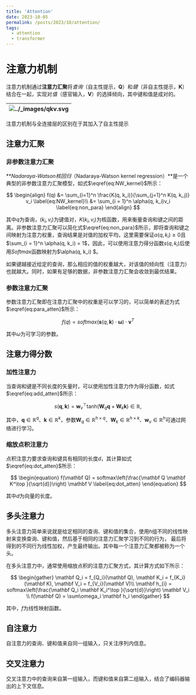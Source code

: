 ```yaml
---
title: 'Attention'
date: 2023-10-05
permalink: /posts/2023/10/attention/
tags:
  - attention
  - transformer
---
```


# 注意力机制

注意力机制通过**注意力汇聚**将*查询*（自主性提示，**Q**）和*键*（非自主性提示，**K**）结合在一起，实现对*值*（感官输入，**V**）的选择倾向，其中键和值是成对的。

|  ![../_images/qkv.svg](https://zh.d2l.ai/_images/qkv.svg "QKV")  |
| :--: |


注意力机制与全连接层的区别在于其加入了自主性提示

## 注意力汇聚

### 非参数注意力汇聚

***Nadaraya-Watson核回归*（Nadaraya-Watson kernel regression）**是一个典型的非参数注意力汇聚模型，如式$\eqref{eq:NW_kernel}$所示：

$$
\begin{align}
	f(q) &= \sum_{i=1}^n \frac{K(q, k_i)}{\sum_{j=1}^n K(q, k_j)} v_i \label{eq:NW_kernel}\\
	&= \sum_{i = 1}^n \alpha(q, k_i)v_i \label{eq:non_para}
\end{align}
$$

其中$q$为查询，$(k_i, v_i)$为键值对，$K(k_i, v_i)$为核函数，用来衡量查询和键之间的距离。非参数注意力汇聚可以简化式$\eqref{eq:non_para}$所示，即将查询和键之间映射为注意力权重，查询结果是对值的加权平均，这里需要保证$\alpha(q, k_i) \ge 0$且$\sum_{i = 1}^n \alpha(q, k_i) = 1$，因此，可以使用注意力得分函数$s(q, k_i)$后使用$Softmax$函数映射为$\alpha(q, k_i) $。

如果键越接近给定的查询，那么相应的值的权重越大，对该值的倾向性（注意力）也就越大。同时，如果有足够的数据，非参数注意力汇聚会收敛到最优结果。

### 参数注意力汇聚

参数注意力汇聚即在注意力汇聚中的权重是可以学习的，可以简单的表述为式$\eqref{eq:para_atten}$所示：

$$
f(q) = softmax\left(\boldsymbol{s}(q, \boldsymbol{k})\cdot\boldsymbol{\omega}\right)\cdot\boldsymbol{v}^{T}
\label{eq:para_atten}
$$

其中$\omega$为可学习的参数。

## 注意力得分数

### 加性注意力

当查询和键是不同长度的矢量时，可以使用加性注意力作为得分函数，如式$\eqref{eq:add_atten}$所示：

$$
\begin{equation}
s(\mathbf q, \mathbf k) = \mathbf w_v^\top \text{tanh}(\mathbf W_q\mathbf q + \mathbf W_k \mathbf k) \in \mathbb{R},
\label{eq:add_atten}
\end{equation}
$$

其中，$\mathbf{q} \in \mathbb{R}^q$、$\mathbf{k} \in \mathbb{R}^k$，参数$\mathbf W_q\in\mathbb R^{h\times q}$、$\mathbf W_k\in\mathbb R^{h\times k}$、$\mathbf w_v\in\mathbb R^{h}$可通过网络进行学习。

### 缩放点积注意力

点积注意力要求查询和键具有相同的长度$d$，其计算如式$\eqref{eq:dot_atten}$所示：

$$
\begin{equation}
f(\mathbf Q) = softmax\left(\frac{\mathbf Q \mathbf K^\top }{\sqrt{d}}\right) \mathbf V
\label{eq:dot_atten}
\end{equation}
$$

其中$d$为向量的长度。

## 多头注意力

多头注意力简单来说就是给定相同的查询、键和值的集合，使用$h$组不同的线性映射来变换查询、键和值，然后基于相同的注意力汇聚学习到不同的行为， 最后将得到的不同行为线性加权，产生最终输出。其中每一个注意力汇聚都被称为一个头。

在多头注意力中，通常使用缩放点积的注意力汇聚方式，其计算方式如下所示：

$$
\begin{gather}
	\mathbf Q_i = f_{Q_i}(\mathbf Q), \mathbf K_i = f_{K_i}(\mathbf K), \mathbf V_i = f_{V_i}(\mathbf V)\\
	\mathbf h_{i} = softmax\left(\frac{\mathbf Q_i \mathbf K_i^\top }{\sqrt{d}}\right) \mathbf V_i \\
	f(\mathbf Q) = \sum\omega_i \mathbf h_i
\end{gather}
$$

其中，$f$为线性映射函数。

## 自注意力

自注意力的查询、键和值来自同一组输入，只关注序列内信息。

## 交叉注意力

交叉注意力中的查询来自第一组输入，而键和值来自第二组输入，结合了编码器输出的上下文信息。
